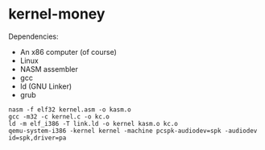 # kernel-money

Dependencies:

- An x86 computer (of course)
- Linux
- NASM assembler
- gcc
- ld (GNU Linker)
- grub

```
nasm -f elf32 kernel.asm -o kasm.o
gcc -m32 -c kernel.c -o kc.o
ld -m elf_i386 -T link.ld -o kernel kasm.o kc.o
qemu-system-i386 -kernel kernel -machine pcspk-audiodev=spk -audiodev id=spk,driver=pa
```